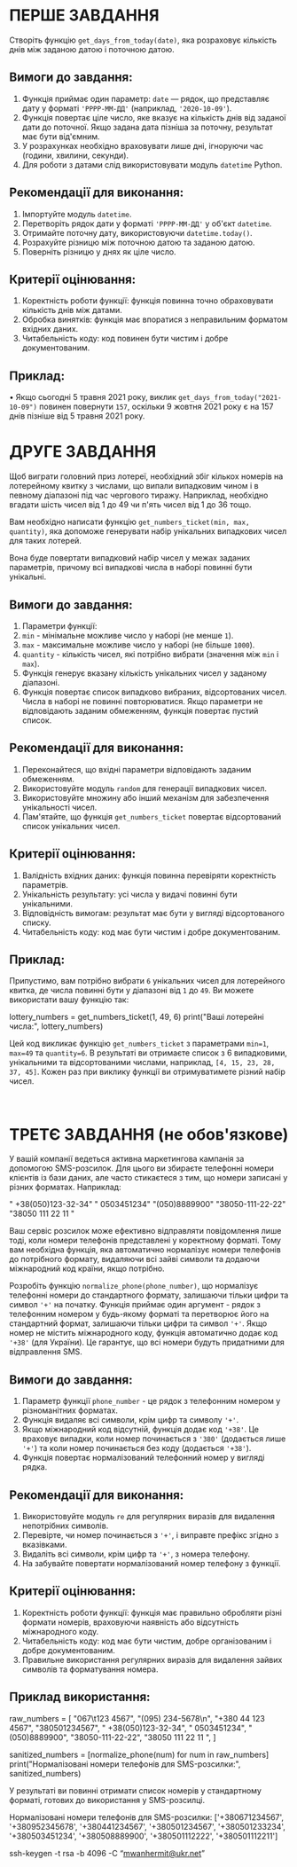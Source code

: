 
# ПЕРШЕ ЗАВДАННЯ

Створіть функцію `get_days_from_today(date)`, яка розраховує кількість днів між заданою датою і поточною датою.

## Вимоги до завдання:

1.	Функція приймає один параметр: `date` — рядок, що представляє дату у форматі `'РРРР-ММ-ДД'` (наприклад, `'2020-10-09'`).
2.	Функція повертає ціле число, яке вказує на кількість днів від заданої дати до поточної. Якщо задана дата пізніша за поточну, результат має бути від'ємним.
3.	У розрахунках необхідно враховувати лише дні, ігноруючи час (години, хвилини, секунди).
4.	Для роботи з датами слід використовувати модуль `datetime` Python.

## Рекомендації для виконання:

1.	Імпортуйте модуль `datetime`.
2.	Перетворіть рядок дати у форматі `'РРРР-ММ-ДД'` у об'єкт `datetime`.
3.	Отримайте поточну дату, використовуючи `datetime.today()`.
4.	Розрахуйте різницю між поточною датою та заданою датою.
5.	Поверніть різницю у днях як ціле число.

## Критерії оцінювання:

1.	Коректність роботи функції: функція повинна точно обраховувати кількість днів між датами.
2.	Обробка винятків: функція має впоратися з неправильним форматом вхідних даних.
3.	Читабельність коду: код повинен бути чистим і добре документованим.

## Приклад:

•	Якщо сьогодні 5 травня 2021 року, виклик `get_days_from_today("2021-10-09")` повинен повернути `157`, оскільки 9 жовтня 2021 року є на 157 днів пізніше від 5 травня 2021 року.
 
# ДРУГЕ ЗАВДАННЯ

Щоб виграти головний приз лотереї, необхідний збіг кількох номерів на лотерейному квитку з числами, що випали випадковим чином і в певному діапазоні під час чергового тиражу. Наприклад, необхідно вгадати шість чисел від 1 до 49 чи п'ять чисел від 1 до 36 тощо.

Вам необхідно написати функцію `get_numbers_ticket(min, max, quantity)`, яка допоможе генерувати набір унікальних випадкових чисел для таких лотерей.

Вона буде повертати випадковий набір чисел у межах заданих параметрів, причому всі випадкові числа в наборі повинні бути унікальні.

## Вимоги до завдання:

1.	Параметри функції:
2.	`min` - мінімальне можливе число у наборі (не менше `1`).
3.	`max` - максимальне можливе число у наборі (не більше `1000`).
4.	`quantity` - кількість чисел, які потрібно вибрати (значення між `min` і `max`).
5.	Функція генерує вказану кількість унікальних чисел у заданому діапазоні.
6.	Функція повертає список випадково вибраних, відсортованих чисел. Числа в наборі не повинні повторюватися. Якщо параметри не відповідають заданим обмеженням, функція повертає пустий список.

## Рекомендації для виконання:

1.	Переконайтеся, що вхідні параметри відповідають заданим обмеженням.
2.	Використовуйте модуль `random` для генерації випадкових чисел.
3.	Використовуйте множину або інший механізм для забезпечення унікальності чисел.
4.	Пам'ятайте, що функція `get_numbers_ticket` повертає відсортований список унікальних чисел.

## Критерії оцінювання:

1.	Валідність вхідних даних: функція повинна перевіряти коректність параметрів.
2.	Унікальність результату: усі числа у видачі повинні бути унікальними.
3.	Відповідність вимогам: результат має бути у вигляді відсортованого списку.
4.	Читабельність коду: код має бути чистим і добре документованим.

## Приклад: 
Припустимо, вам потрібно вибрати `6` унікальних чисел для лотерейного квитка, де числа повинні бути у діапазоні від `1` до `49`. Ви можете використати вашу функцію так:

lottery_numbers = get_numbers_ticket(1, 49, 6)
print("Ваші лотерейні числа:", lottery_numbers)

Цей код викликає функцію `get_numbers_ticket` з параметрами `min=1`, `max=49` та `quantity=6`. В результаті ви отримаєте список з 6 випадковими, унікальними та відсортованими числами, наприклад, `[4, 15, 23, 28, 37, 45]`. Кожен раз при виклику функції ви отримуватимете різний набір чисел.

 
# ТРЕТЄ ЗАВДАННЯ (не обов'язкове)

У вашій компанії ведеться активна маркетингова кампанія за допомогою SMS-розсилок. Для цього ви збираєте телефонні номери клієнтів із бази даних, але часто стикаєтеся з тим, що номери записані у різних форматах. Наприклад:

"    +38(050)123-32-34"
"     0503451234"
"(050)8889900"
"38050-111-22-22"
"38050 111 22 11   "

Ваш сервіс розсилок може ефективно відправляти повідомлення лише тоді, коли номери телефонів представлені у коректному форматі. Тому вам необхідна функція, яка автоматично нормалізує номери телефонів до потрібного формату, видаляючи всі зайві символи та додаючи міжнародний код країни, якщо потрібно.

Розробіть функцію `normalize_phone(phone_number)`, що нормалізує телефонні номери до стандартного формату, залишаючи тільки цифри та символ `'+'` на початку. Функція приймає один аргумент - рядок з телефонним номером у будь-якому форматі та перетворює його на стандартний формат, залишаючи тільки цифри та символ `'+'`. Якщо номер не містить міжнародного коду, функція автоматично додає код `'+38'` (для України). Це гарантує, що всі номери будуть придатними для відправлення SMS.

## Вимоги до завдання:

1.	Параметр функції `phone_number` - це рядок з телефонним номером у різноманітних форматах.
2.	Функція видаляє всі символи, крім цифр та символу `'+'`.
3.	Якщо міжнародний код відсутній, функція додає код `'+38'`. Це враховує випадки, коли номер починається з `'380'` (додається лише `'+'`) та коли номер починається без коду (додається `'+38'`).
4.	Функція повертає нормалізований телефонний номер у вигляді рядка.

## Рекомендації для виконання:

1.	Використовуйте модуль `re` для регулярних виразів для видалення непотрібних символів.
2.	Перевірте, чи номер починається з `'+'`, і виправте префікс згідно з вказівками.
3.	Видаліть всі символи, крім цифр та `'+'`, з номера телефону.
4.	На забувайте повертати нормалізований номер телефону з функції.

## Критерії оцінювання:

1.	Коректність роботи функції: функція має правильно обробляти різні формати номерів, враховуючи наявність або відсутність міжнародного коду.
2.	Читабельність коду: код має бути чистим, добре організованим і добре документованим.
3.	Правильне використання регулярних виразів для видалення зайвих символів та форматування номера.

## Приклад використання:

raw_numbers = [
    "067\\t123 4567",
    "(095) 234-5678\\n",
    "+380 44 123 4567",
    "380501234567",
    "    +38(050)123-32-34",
    "     0503451234",
    "(050)8889900",
    "38050-111-22-22",
    "38050 111 22 11   ",
]

sanitized_numbers = [normalize_phone(num) for num in raw_numbers]
print("Нормалізовані номери телефонів для SMS-розсилки:", sanitized_numbers)

У результаті ви повинні отримати список номерів у стандартному форматі, готових до використання у SMS-розсилці.

Нормалізовані номери телефонів для SMS-розсилки: ['+380671234567', '+380952345678', '+380441234567', '+380501234567', '+380501233234', '+380503451234', '+380508889900', '+380501112222', '+380501112211']

ssh-keygen -t rsa -b 4096 -C “mwanhermit@ukr.net”
